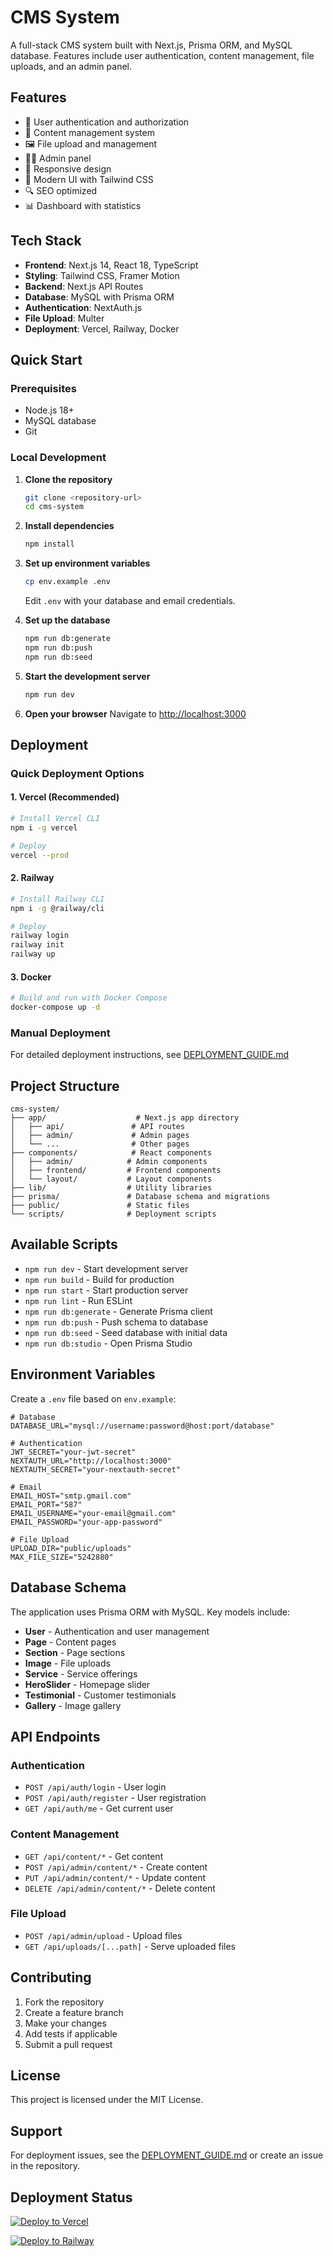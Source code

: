 # CMS System

A full-stack CMS system built with Next.js, Prisma ORM, and MySQL database. Features include user authentication, content management, file uploads, and an admin panel.

## Features

- 🔐 User authentication and authorization
- 📝 Content management system
- 🖼️ File upload and management
- 👨‍💼 Admin panel
- 📱 Responsive design
- 🎨 Modern UI with Tailwind CSS
- 🔍 SEO optimized
- 📊 Dashboard with statistics

## Tech Stack

- **Frontend**: Next.js 14, React 18, TypeScript
- **Styling**: Tailwind CSS, Framer Motion
- **Backend**: Next.js API Routes
- **Database**: MySQL with Prisma ORM
- **Authentication**: NextAuth.js
- **File Upload**: Multer
- **Deployment**: Vercel, Railway, Docker

## Quick Start

### Prerequisites

- Node.js 18+
- MySQL database
- Git

### Local Development

1. **Clone the repository**
   ```bash
   git clone <repository-url>
   cd cms-system
   ```

2. **Install dependencies**
   ```bash
   npm install
   ```

3. **Set up environment variables**
   ```bash
   cp env.example .env
   ```
   Edit `.env` with your database and email credentials.

4. **Set up the database**
   ```bash
   npm run db:generate
   npm run db:push
   npm run db:seed
   ```

5. **Start the development server**
   ```bash
   npm run dev
   ```

6. **Open your browser**
   Navigate to [http://localhost:3000](http://localhost:3000)

## Deployment

### Quick Deployment Options

#### 1. Vercel (Recommended)
```bash
# Install Vercel CLI
npm i -g vercel

# Deploy
vercel --prod
```

#### 2. Railway
```bash
# Install Railway CLI
npm i -g @railway/cli

# Deploy
railway login
railway init
railway up
```

#### 3. Docker
```bash
# Build and run with Docker Compose
docker-compose up -d
```

### Manual Deployment

For detailed deployment instructions, see [DEPLOYMENT_GUIDE.md](./DEPLOYMENT_GUIDE.md)

## Project Structure

```
cms-system/
├── app/                    # Next.js app directory
│   ├── api/               # API routes
│   ├── admin/             # Admin pages
│   └── ...                # Other pages
├── components/            # React components
│   ├── admin/            # Admin components
│   ├── frontend/         # Frontend components
│   └── layout/           # Layout components
├── lib/                  # Utility libraries
├── prisma/               # Database schema and migrations
├── public/               # Static files
└── scripts/              # Deployment scripts
```

## Available Scripts

- `npm run dev` - Start development server
- `npm run build` - Build for production
- `npm run start` - Start production server
- `npm run lint` - Run ESLint
- `npm run db:generate` - Generate Prisma client
- `npm run db:push` - Push schema to database
- `npm run db:seed` - Seed database with initial data
- `npm run db:studio` - Open Prisma Studio

## Environment Variables

Create a `.env` file based on `env.example`:

```env
# Database
DATABASE_URL="mysql://username:password@host:port/database"

# Authentication
JWT_SECRET="your-jwt-secret"
NEXTAUTH_URL="http://localhost:3000"
NEXTAUTH_SECRET="your-nextauth-secret"

# Email
EMAIL_HOST="smtp.gmail.com"
EMAIL_PORT="587"
EMAIL_USERNAME="your-email@gmail.com"
EMAIL_PASSWORD="your-app-password"

# File Upload
UPLOAD_DIR="public/uploads"
MAX_FILE_SIZE="5242880"
```

## Database Schema

The application uses Prisma ORM with MySQL. Key models include:

- **User** - Authentication and user management
- **Page** - Content pages
- **Section** - Page sections
- **Image** - File uploads
- **Service** - Service offerings
- **HeroSlider** - Homepage slider
- **Testimonial** - Customer testimonials
- **Gallery** - Image gallery

## API Endpoints

### Authentication
- `POST /api/auth/login` - User login
- `POST /api/auth/register` - User registration
- `GET /api/auth/me` - Get current user

### Content Management
- `GET /api/content/*` - Get content
- `POST /api/admin/content/*` - Create content
- `PUT /api/admin/content/*` - Update content
- `DELETE /api/admin/content/*` - Delete content

### File Upload
- `POST /api/admin/upload` - Upload files
- `GET /api/uploads/[...path]` - Serve uploaded files

## Contributing

1. Fork the repository
2. Create a feature branch
3. Make your changes
4. Add tests if applicable
5. Submit a pull request

## License

This project is licensed under the MIT License.

## Support

For deployment issues, see the [DEPLOYMENT_GUIDE.md](./DEPLOYMENT_GUIDE.md) or create an issue in the repository.

## Deployment Status

[![Deploy to Vercel](https://vercel.com/button)](https://vercel.com/new/clone?repository-url=https://github.com/your-username/cms-system)

[![Deploy to Railway](https://railway.app/button.svg)](https://railway.app/template/new?template=https://github.com/your-username/cms-system)
